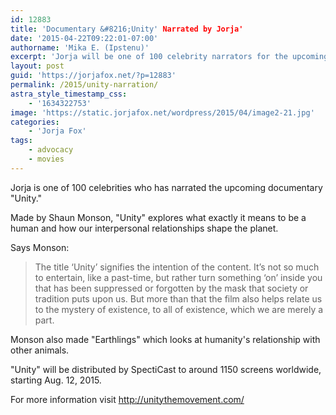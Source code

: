 ```yaml
---
id: 12883
title: 'Documentary &#8216;Unity' Narrated by Jorja'
date: '2015-04-22T09:22:01-07:00'
authorname: 'Mika E. (Ipstenu)'
excerpt: 'Jorja will be one of 100 celebrity narrators for the upcoming documentary.'
layout: post
guid: 'https://jorjafox.net/?p=12883'
permalink: /2015/unity-narration/
astra_style_timestamp_css:
    - '1634322753'
image: 'https://static.jorjafox.net/wordpress/2015/04/image2-21.jpg'
categories:
    - 'Jorja Fox'
tags:
    - advocacy
    - movies
---
```


Jorja is one of 100 celebrities who has narrated the upcoming documentary "Unity."

Made by Shaun Monson, "Unity" explores what exactly it means to be a human and how our interpersonal relationships shape the planet.

Says Monson:
<blockquote>The title ‘Unity’ signifies the intention of the content. It’s not so much to entertain, like a past-time, but rather turn something ‘on’ inside you that has been suppressed or forgotten by the mask that society or tradition puts upon us. But more than that the film also helps relate us to the mystery of existence, to all of existence, which we are merely a part.</blockquote>
Monson also made "Earthlings" which looks at humanity's relationship with other animals.

"Unity" will be distributed by SpectiCast to around 1150 screens worldwide, starting Aug. 12, 2015.

For more information visit <a href="http://unitythemovement.com/">http://unitythemovement.com/</a>
